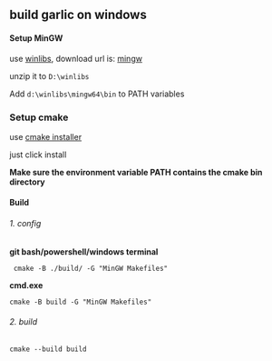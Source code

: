 ## build garlic on windows





#### Setup MinGW

use [winlibs](https://winlibs.com/), download url is: [mingw](https://github.com/brechtsanders/winlibs_mingw/releases/download/15.1.0posix-12.0.0-msvcrt-r1/winlibs-x86_64-posix-seh-gcc-15.1.0-mingw-w64msvcrt-12.0.0-r1.zip)

unzip it to ```D:\winlibs```

Add ```d:\winlibs\mingw64\bin``` to PATH variables



### Setup cmake

use [cmake installer](https://github.com/Kitware/CMake/releases/download/v4.1.0-rc2/cmake-4.1.0-rc2-windows-x86_64.msi)

just click install

**Make sure the environment variable PATH contains the cmake bin directory**



#### Build

###### 1. config

**git bash/powershell/windows terminal**

``` shell
 cmake -B ./build/ -G "MinGW Makefiles"
```

**cmd.exe**

```shell
cmake -B build -G "MinGW Makefiles"
```



###### 2. build

```shell
cmake --build build
```





